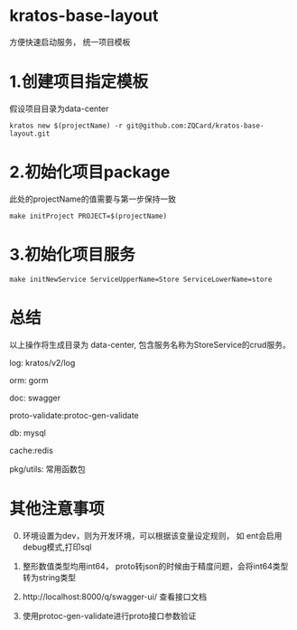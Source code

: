 # kratos-base-layout
方便快速启动服务， 统一项目模板

# 1.创建项目指定模板
假设项目目录为data-center

```
kratos new $(projectName) -r git@github.com:ZQCard/kratos-base-layout.git
```
# 2.初始化项目package
此处的projectName的值需要与第一步保持一致
```
make initProject PROJECT=$(projectName)
```
# 3.初始化项目服务
```
make initNewService ServiceUpperName=Store ServiceLowerName=store
```

# 总结
以上操作将生成目录为 data-center, 包含服务名称为StoreService的crud服务。

log: kratos/v2/log

orm: gorm

doc: swagger

proto-validate:protoc-gen-validate

db: mysql

cache:redis

pkg/utils: 常用函数包

# 其他注意事项

0. 环境设置为dev，则为开发环境，可以根据该变量设定规则， 如 ent会启用debug模式,打印sql

1. 整形数值类型均用int64， proto转json的时候由于精度问题，会将int64类型转为string类型

2. http://localhost:8000/q/swagger-ui/ 查看接口文档

3. 使用protoc-gen-validate进行proto接口参数验证


